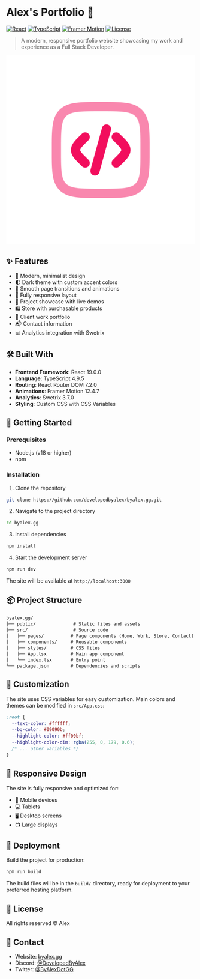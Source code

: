 # Alex's Portfolio 🚀

[![React](https://img.shields.io/badge/React-19.0.0-61DAFB?style=flat-square&logo=react)](https://reactjs.org/)
[![TypeScript](https://img.shields.io/badge/TypeScript-4.9.5-3178C6?style=flat-square&logo=typescript)](https://www.typescriptlang.org/)
[![Framer Motion](https://img.shields.io/badge/Framer_Motion-12.4.7-0055FF?style=flat-square&logo=framer)](https://www.framer.com/motion/)
[![License](https://img.shields.io/badge/License-All_Rights_Reserved-red.svg)]()

> A modern, responsive portfolio website showcasing my work and experience as a Full Stack Developer.

![Portfolio Preview](public/android-chrome-512x512.png)

## ✨ Features

- 🎨 Modern, minimalist design
- 🌓 Dark theme with custom accent colors
- 🔄 Smooth page transitions and animations
- 📱 Fully responsive layout
- 💼 Project showcase with live demos
- 🛍️ Store with purchasable products
- 🤝 Client work portfolio
- 📬 Contact information
- 📊 Analytics integration with Swetrix

## 🛠️ Built With

- **Frontend Framework**: React 19.0.0
- **Language**: TypeScript 4.9.5
- **Routing**: React Router DOM 7.2.0
- **Animations**: Framer Motion 12.4.7
- **Analytics**: Swetrix 3.7.0
- **Styling**: Custom CSS with CSS Variables

## 🚀 Getting Started

### Prerequisites

- Node.js (v18 or higher)
- npm

### Installation

1. Clone the repository
```bash
git clone https://github.com/developedbyalex/byalex.gg.git
```

2. Navigate to the project directory
```bash
cd byalex.gg
```

3. Install dependencies
```bash
npm install
```

4. Start the development server
```bash
npm run dev
```

The site will be available at `http://localhost:3000`

## 📦 Project Structure

```
byalex.gg/
├── public/              # Static files and assets
├── src/                 # Source code
│   ├── pages/          # Page components (Home, Work, Store, Contact)
│   ├── components/     # Reusable components
│   ├── styles/         # CSS files
│   ├── App.tsx         # Main app component
│   └── index.tsx       # Entry point
└── package.json        # Dependencies and scripts
```

## 🎨 Customization

The site uses CSS variables for easy customization. Main colors and themes can be modified in `src/App.css`:

```css
:root {
  --text-color: #ffffff;
  --bg-color: #09090b;
  --highlight-color: #ff00bf;
  --highlight-color-dim: rgba(255, 0, 179, 0.6);
  /* ... other variables */
}
```

## 📱 Responsive Design

The site is fully responsive and optimized for:
- 📱 Mobile devices
- 💻 Tablets
- 🖥️ Desktop screens
- 📺 Large displays

## 🚀 Deployment

Build the project for production:
```bash
npm run build
```

The build files will be in the `build/` directory, ready for deployment to your preferred hosting platform.

## 📝 License

All rights reserved © Alex

## 🤝 Contact

- Website: [byalex.gg](https://byalex.gg)
- Discord: [@DevelopedByAlex](https://discord.gg/QWN9ZqJd)
- Twitter: [@ByAlexDotGG](https://x.com/byalexdotgg)
